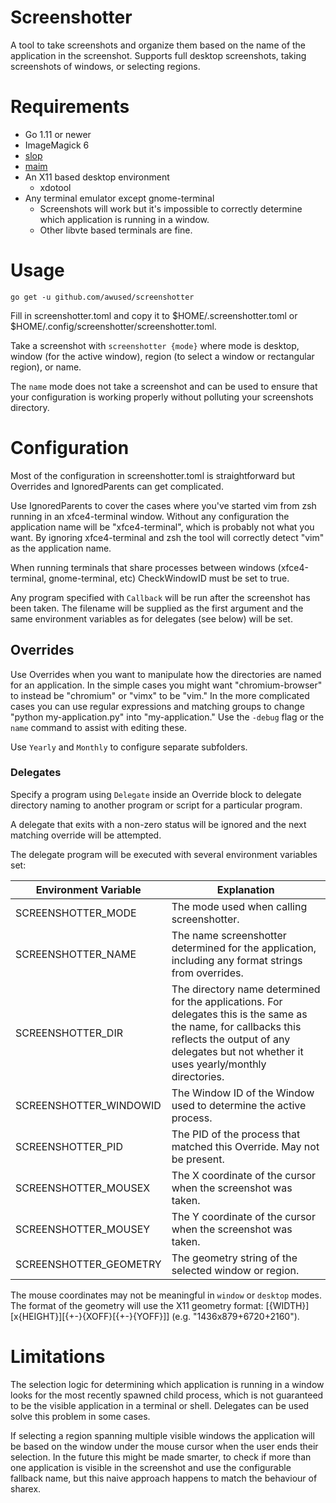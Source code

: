 Screenshotter
=============

A tool to take screenshots and organize them based on the name of the application in the screenshot. Supports full desktop screenshots, taking screenshots of windows, or selecting regions.

# Requirements

* Go 1.11 or newer
* ImageMagick 6
* [slop](https://github.com/naelstrof/slop)
* [maim](https://github.com/naelstrof/maim)
* An X11 based desktop environment
    * xdotool
* Any terminal emulator except gnome-terminal
    * Screenshots will work but it's impossible to correctly determine which application is running in a window.
    * Other libvte based terminals are fine.

# Usage

`go get -u github.com/awused/screenshotter`

Fill in screenshotter.toml and copy it to $HOME/.screenshotter.toml or $HOME/.config/screenshotter/screenshotter.toml.

Take a screenshot with `screenshotter {mode}` where mode is desktop, window (for the active window), region (to select a window or rectangular region), or name.

The `name` mode does not take a screenshot and can be used to ensure that your configuration is working properly without polluting your screenshots directory.

# Configuration

Most of the configuration in screenshotter.toml is straightforward but Overrides and IgnoredParents can get complicated.

Use IgnoredParents to cover the cases where you've started vim from zsh running in an xfce4-terminal window. Without any configuration the application name will be "xfce4-terminal", which is probably not what you want. By ignoring xfce4-terminal and zsh the tool will correctly detect "vim" as the application name.

When running terminals that share processes between windows (xfce4-terminal, gnome-terminal, etc) CheckWindowID must be set to true.

Any program specified with `Callback` will be run after the screenshot has been taken. The filename will be supplied as the first argument and the same environment variables as for delegates (see below) will be set.

## Overrides

Use Overrides when you want to manipulate how the directories are named for an application. In the simple cases you might want "chromium-browser" to instead be "chromium" or "vimx" to be "vim." In the more complicated cases you can use regular expressions and matching groups to change "python my-application.py" into  "my-application." Use the `-debug` flag or the `name` command to assist with editing these.

Use `Yearly` and `Monthly` to configure separate subfolders.

### Delegates

Specify a program using `Delegate` inside an Override block to delegate directory naming to another program or script for a particular program.

A delegate that exits with a non-zero status will be ignored and the next matching override will be attempted.

The delegate program will be executed with several environment variables set:

Environment Variable | Explanation
-------------------- | ----------
SCREENSHOTTER_MODE | The mode used when calling screenshotter.
SCREENSHOTTER_NAME | The name screenshotter determined for the application, including any format strings from overrides.
SCREENSHOTTER_DIR | The directory name determined for the applications. For delegates this is the same as the name, for callbacks this reflects the output of any delegates but not whether it uses yearly/monthly directories.
SCREENSHOTTER_WINDOWID | The Window ID of the Window used to determine the active process.
SCREENSHOTTER_PID | The PID of the process that matched this Override. May not be present.
SCREENSHOTTER_MOUSEX | The X coordinate of the cursor when the screenshot was taken.
SCREENSHOTTER_MOUSEY | The Y coordinate of the cursor when the screenshot was taken.
SCREENSHOTTER_GEOMETRY | The geometry string of the selected window or region.

The mouse coordinates may not be meaningful in `window` or `desktop` modes.
The format of the geometry will use the X11 geometry format: [{WIDTH}][x{HEIGHT}][{+-}{XOFF}[{+-}{YOFF}]] (e.g. "1436x879+6720+2160").

<!-- TODO Add initial mouse coordinates on mousedown for region mode -->

# Limitations

The selection logic for determining which application is running in a window looks for the most recently spawned child process, which is not guaranteed to be the visible application in a terminal or shell. Delegates can be used solve this problem in some cases.

If selecting a region spanning multiple visible windows the application will be based on the window under the mouse cursor when the user ends their selection. In the future this might be made smarter, to check if more than one application is visible in the screenshot and use the configurable fallback name, but this naive approach happens to match the behaviour of sharex.

